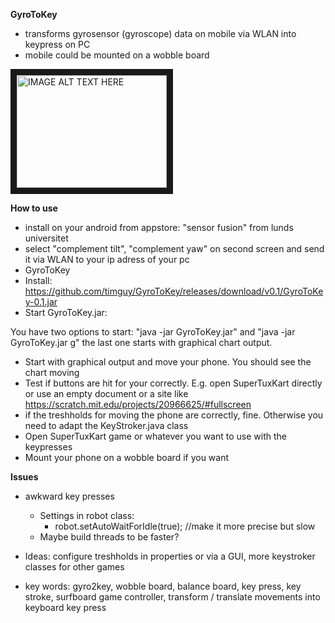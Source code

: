  **GyroToKey**
 * transforms gyrosensor (gyroscope) data on mobile via WLAN into keypress on PC 
  * mobile could be mounted on a wobble board

<a href="http://www.youtube.com/watch?feature=player_embedded&v=abzgmvMiwXM
" target="_blank"><img src="http://img.youtube.com/vi/abzgmvMiwXM/0.jpg" 
alt="IMAGE ALT TEXT HERE" width="240" height="180" border="10" /></a>

 **How to use**
 * install on your android from appstore: "sensor fusion" from lunds universitet
  * select "complement tilt", "complement yaw" on second screen and send it via WLAN to your ip adress of your pc
 * GyroToKey
  * Install: https://github.com/timguy/GyroToKey/releases/download/v0.1/GyroToKey-0.1.jar 
  * Start GyroToKey.jar:
 
 You have two options to start: 
 "java -jar GyroToKey.jar" and 
 "java -jar GyroToKey.jar g"
the last one starts with graphical chart output.

* Start with graphical output and move your phone. You should see the chart moving
*  Test if buttons are hit for your correctly. E.g. open SuperTuxKart directly or use an empty document or a site like https://scratch.mit.edu/projects/20966625/#fullscreen
* if the treshholds for moving the phone are correctly, fine. Otherwise you need to adapt the KeyStroker.java class
* Open SuperTuxKart game or whatever you want to use with the keypresses
* Mount your phone on a wobble board if you want


 **Issues**
 * awkward key presses
 	* Settings in robot class:
 		* robot.setAutoWaitForIdle(true); //make it more precise but slow
 	* Maybe build threads to be faster?
 * Ideas: configure treshholds in properties or via a GUI, more keystroker classes for other games
 
* key words: gyro2key, wobble board, balance board, key press, key stroke, surfboard game controller, transform / translate movements into keyboard key press
